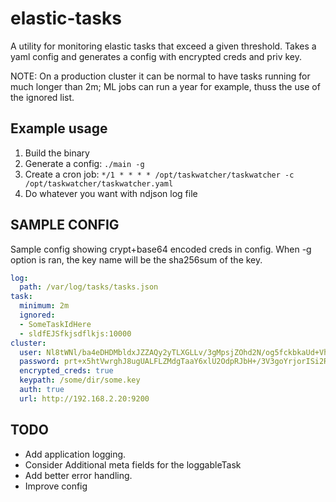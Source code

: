 # elastic-tasks
A utility for monitoring elastic tasks that exceed a given threshold.
Takes a yaml config and generates a config with encrypted creds and priv key.

NOTE: On a production cluster it can be normal to have tasks running for
much longer than 2m; ML jobs can run a year for example, thuss the use of the
ignored list. 

## Example usage
1. Build the binary
1. Generate a config: ```./main -g```
1. Create a cron job: ```*/1 * * * * /opt/taskwatcher/taskwatcher -c /opt/taskwatcher/taskwatcher.yaml```
1. Do whatever you want with ndjson log file

## SAMPLE CONFIG
Sample config showing crypt+base64 encoded creds in config. When -g option is ran, the key name
will be the sha256sum of the key. 

```yaml
log:
  path: /var/log/tasks/tasks.json
task:
  minimum: 2m
  ignored:
  - SomeTaskIdHere
  - sldfEJSfkjsdflkjs:10000
cluster:
  user: Nl8tWNl/ba4eDHDMbldxJZZAQy2yTLXGLLv/3gMpsjZOhd2N/og5fckbkaUd+Vhc6jncYaGZsObQFqdmI7wSo9g3tH9eGPMUXhtRgl8NHuVeTvRRHgtJfV1AiT69nxEZVsKAlZQBFOk0Ve4pOJALC8YMVIBRCmVnCimnv+g0j+o6Qx6v58cLspjlopHjQNnvUCzz3LYyID9HUEYF4WzwiAgoqOnFgbCzg==
  password: prt+x5htVwrghJ8ugUALFLZMdgTaaY6xlU2OdpRJbH+/3V3goYrjorISi2RTY77jWUj4EmdeFLf40GxsUSYbH9dko2S+GQQ7/MIpTfoWwkLhsQoXW9WPN1XHdV+biFJDkpWwzFhGnOZ+0XsXqIu3njHC0N0AwA19LSDij2a6Hz2f9tkKzUzzmKzwIHxpk1KeULCA==
  encrypted_creds: true
  keypath: /some/dir/some.key
  auth: true
  url: http://192.168.2.20:9200
```


## TODO
- Add application logging.
- Consider Additional meta fields for the loggableTask
- Add better error handling.
- Improve config
